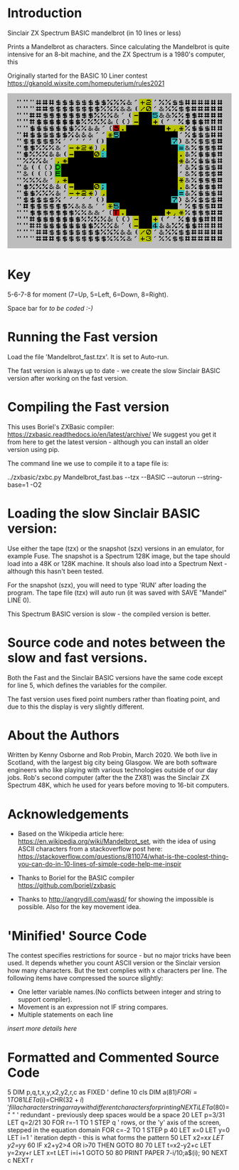 # Introduction

Sinclair ZX Spectrum BASIC mandelbrot (in 10 lines or less)

Prints a Mandelbrot as characters. Since calculating the Mandelbrot is quite intensive for an 8-bit machine, and the ZX Spectrum is a 1980's computer, this 

Originally started for the BASIC 10 Liner contest https://gkanold.wixsite.com/homeputerium/rules2021

![Image of Mandelbrot](images/overview.png)

# Key

5-6-7-8 for moment (7=Up, 5=Left, 6=Down, 8=Right).

Space bar for _to be coded :-)_


# Running the Fast version

Load the file 'Mandelbrot_fast.tzx'. It is set to Auto-run.

The fast version is always up to date - we create the slow Sinclair BASIC version after working on the fast version.


# Compiling the Fast version

This uses Boriel's ZXBasic compiler: https://zxbasic.readthedocs.io/en/latest/archive/  We suggest you get it from here to get the latest version - although you can install an older version using pip. 

The command line we use to compile it to a tape file is:

../zxbasic/zxbc.py Mandelbrot_fast.bas  --tzx --BASIC --autorun --string-base=1 -O2


# Loading the slow Sinclair BASIC version:

Use either the tape (tzx) or the snapshot (szx) versions in an emulator, for example Fuse. The snapshot is a Spectrum 128K image, but the tape should load into a 48K or 128K machine. It shouls also load into a Spectrum Next - although this hasn't been tested.

For the snapshot (szx), you will need to type 'RUN' after loading the program. The tape file (tzx) will auto run (it was saved with SAVE "Mandel" LINE 0).

This Spectrum BASIC version is slow - the compiled version is better.


# Source code and notes between the slow and fast versions.

Both the Fast and the Sinclair BASIC versions have the same code except for line 5, which defines the variables for the compiler.

The fast version uses fixed point numbers rather than floating point, and due to this the display is very slightly different. 


# About the Authors

Written by Kenny Osborne and Rob Probin, March 2020. We both live in Scotland, with the largest big city being
Glasgow. We are both software engineers who like playing with various technologies outside of our day jobs. 
Rob's second computer (after the the ZX81) was the Sinclair ZX Spectrum 48K, which he used for years before
moving to 16-bit computers. 


# Acknowledgements

 * Based on the Wikipedia article here: https://en.wikipedia.org/wiki/Mandelbrot_set, with the idea of using ASCII characters from a stackoverflow post here: https://stackoverflow.com/questions/811074/what-is-the-coolest-thing-you-can-do-in-10-lines-of-simple-code-help-me-inspir

 * Thanks to Boriel for the BASIC compiler https://github.com/boriel/zxbasic

 * Thanks to http://angrydill.com/wasd/ for showing the impossible is possible. Also for the key movement idea.

# 'Minified' Source Code

The contest specifies restrictions for source - but no major tricks have been used. It depends whether you count ASCII version or the Sinclair version how many characters. But the text complies with x characters per line. The following items have compressed the source slightly:

 * One letter variable names.(No conflicts between integer and string to support compiler).
 * Movement is an expression not IF string compares.
 * Multiple statements on each line

_insert more details here_


# Formatted and Commented Source Code

5 DIM p,q,t,x,y,x2,y2,r,c as FIXED    ' define 
10 cls
   DIM a$(81)
   FOR i=1 TO 81
      LET a$(i)=CHR$(32+i)            ' fill a character string array with different characters for printing
   NEXT i
   LET a$(80)=" "                     ' redundant - previously deep spaces would be a space
20 LET p=3/31
   LET q=2/21
30 FOR r=-1 TO 1 STEP q               ' rows, or the 'y' axis of the screen, stepped in the equation domain
   FOR c=-2 TO 1 STEP p
40 LET x=0
   LET y=0
   LET i=1                            ' iteration depth - this is what forms the pattern
50 LET x2=x*x
   LET y2=y*y
60 IF x2+y2>4 OR i>70 THEN GOTO 80
70 LET t=x2-y2+c
   LET y=2*x*y+r
   LET x=t
   LET i=i+1
   GOTO 50
80 PRINT PAPER 7-i/10;a$(i);
90 NEXT c
   NEXT r


